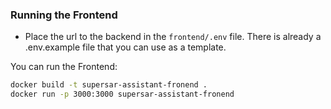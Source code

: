 ### Running the Frontend

- Place the url to the backend in the `frontend/.env` file. There is already a .env.example file that you can use as a template.

You can run the Frontend:

```bash
docker build -t supersar-assistant-fronend .
docker run -p 3000:3000 supersar-assistant-fronend
```
